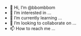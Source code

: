 - 👋 Hi, I’m @bbombbom
- 👀 I’m interested in ...
- 🌱 I’m currently learning ...
- 💞️ I’m looking to collaborate on ...
- 📫 How to reach me ...

<!---
bbombbom/bbombbom is a ✨ special ✨ repository because its `README.md` (this file) appears on your GitHub profile.
You can click the Preview link to take a look at your changes.
--->
